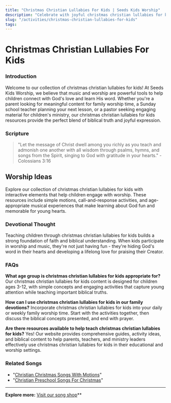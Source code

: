 ```yaml
---
title: "Christmas Christian Lullabies For Kids | Seeds Kids Worship"
description: "Celebrate with joyful christmas christian lullabies for kids featuring biblical Christmas themes. Holiday worship music for children and families."
slug: "/activities/christmas-christian-lullabies-for-kids"
tags:
---
```


# Christmas Christian Lullabies For Kids

### Introduction

Welcome to our collection of christmas christian lullabies for kids! At Seeds Kids Worship, we believe that music and worship are powerful tools to help children connect with God's love and learn His word. Whether you're a parent looking for meaningful content for family worship time, a Sunday school teacher planning your next lesson, or a pastor seeking engaging material for children's ministry, our christmas christian lullabies for kids resources provide the perfect blend of biblical truth and joyful expression.

### Scripture

> "Let the message of Christ dwell among you richly as you teach and admonish one another with all wisdom through psalms, hymns, and songs from the Spirit, singing to God with gratitude in your hearts." - Colossians 3:16

## Worship Ideas

Explore our collection of christmas christian lullabies for kids with interactive elements that help children engage with worship. These resources include simple motions, call-and-response activities, and age-appropriate musical experiences that make learning about God fun and memorable for young hearts.

### Devotional Thought

Teaching children through christmas christian lullabies for kids builds a strong foundation of faith and biblical understanding. When kids participate in worship and music, they're not just having fun - they're hiding God's word in their hearts and developing a lifelong love for praising their Creator.

### FAQs

**What age group is christmas christian lullabies for kids appropriate for?**
Our christmas christian lullabies for kids content is designed for children ages 3-12, with simple concepts and engaging activities that capture young attention while teaching important biblical truths.

**How can I use christmas christian lullabies for kids in our family devotions?**
Incorporate christmas christian lullabies for kids into your daily or weekly family worship time. Start with the activities together, then discuss the biblical concepts presented, and end with prayer.

**Are there resources available to help teach christmas christian lullabies for kids?**
Yes! Our website provides comprehensive guides, activity ideas, and biblical content to help parents, teachers, and ministry leaders effectively use christmas christian lullabies for kids in their educational and worship settings.

### Related Songs

- "[Christian Christmas Songs With Motions](/activities/christian-christmas-songs-with-motions/)"
- "[Christian Preschool Songs For Christmas](/activities/christian-preschool-songs-for-christmas/)"

---

**Explore more:** [Visit our song shop](https://seedskidsworship.com/shop)**

<!-- Schema Markup -->
<script type="application/ld+json">
{
  "@context": "https://schema.org",
  "@type": "MusicRecording",
  "name": "Christmas Christian Lullabies For Kids",
  "byArtist": {
    "@type": "MusicGroup",
    "name": "Seeds Kids Worship"
  },
  "isFamilyFriendly": true,
  "url": "https://seedskidsworship.com/activities/christmas-christian-lullabies-for-kids/"
}
</script>